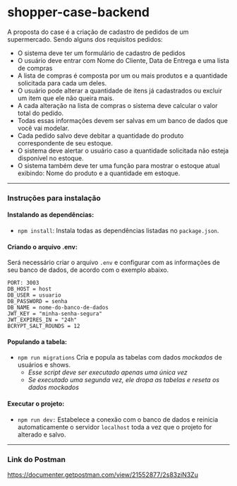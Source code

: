 # shopper-case-backend

A proposta do case é a criação de cadastro de pedidos de um supermercado. Sendo alguns dos requisitos pedidos: 
- O sistema deve ter um formulário de cadastro de pedidos
- O usuário deve entrar com Nome do Cliente, Data de Entrega e uma lista de compras
- A lista de compras é composta por um ou mais produtos e a quantidade solicitada para
cada um deles.
- O usuário pode alterar a quantidade de itens já cadastrados ou excluir um item que ele
não queira mais.
- A cada alteração na lista de compras o sistema deve calcular o valor total do pedido.
- Todas essas informações devem ser salvas em um banco de dados que você vai modelar.
- Cada pedido salvo deve debitar a quantidade do produto correspondente de seu estoque.
- O sistema deve alertar o usuário caso a quantidade solicitada não esteja disponível no
estoque.
- O sistema também deve ter uma função para mostrar o estoque atual exibindo: Nome do
produto e a quantidade em estoque.

---

### Instruções para instalação

#### Instalando as dependências:

-   `npm install`:
    Instala todas as dependências listadas no `package.json`.

#### Criando o arquivo .env:

Será necessário criar o arquivo `.env` e configurar com as informações de seu banco de dados, de acordo com o exemplo abaixo.

```
PORT: 3003
DB_HOST = host
DB_USER = usuario
DB_PASSWORD = senha
DB_NAME = nome-do-banco-de-dados
JWT_KEY = "minha-senha-segura"
JWT_EXPIRES_IN = "24h"
BCRYPT_SALT_ROUNDS = 12
```

#### Populando a tabela:

-   `npm run migrations`
    Cria e popula as tabelas com dados _mockados_ de usuários e shows.
    -   _Esse script deve ser executado apenas uma única vez_
    -   _Se executado uma segunda vez, ele dropa as tabelas e reseta os dados mockados_

#### Executar o projeto:

-   `npm run dev:`
    Estabelece a conexão com o banco de dados e reinicia automaticamente o servidor `localhost` toda a vez que o projeto for alterado e salvo.

---

### Link do Postman
https://documenter.getpostman.com/view/21552877/2s83ziN3Zu
